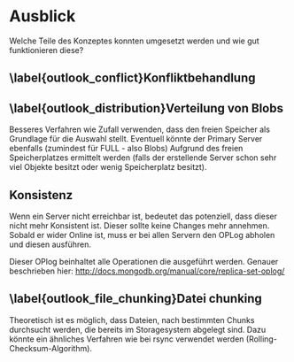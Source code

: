 # Ausblick

Welche Teile des Konzeptes konnten umgesetzt werden und wie gut funktionieren diese?

## \label{outlook_conflict}Konfliktbehandlung

## \label{outlook_distribution}Verteilung von Blobs

Besseres Verfahren wie Zufall verwenden, dass den freien Speicher als Grundlage für die Auswahl stellt. Eventuell könnte der Primary Server ebenfalls (zumindest für FULL - also Blobs) Aufgrund des freien Speicherplatzes ermittelt werden (falls der erstellende Server schon sehr viel Objekte besitzt oder wenig Speicherplatz besitzt).

## Konsistenz

Wenn ein Server nicht erreichbar ist, bedeutet das potenziell, dass dieser nicht mehr Konsistent ist. Dieser sollte keine Changes mehr annehmen. Sobald er wider Online ist, muss er bei allen Servern den OPLog abholen und diesen ausführen.

Dieser OPlog beinhaltet alle Operationen die ausgeführt werden. Genauer beschrieben hier: <http://docs.mongodb.org/manual/core/replica-set-oplog/>

## \label{outlook_file_chunking}Datei chunking

Theoretisch ist es möglich, dass Dateien, nach bestimmten Chunks durchsucht werden, die bereits im Storagesystem abgelegt sind. Dazu könnte ein ähnliches Verfahren wie bei rsync verwendet werden (Rolling-Checksum-Algorithm).